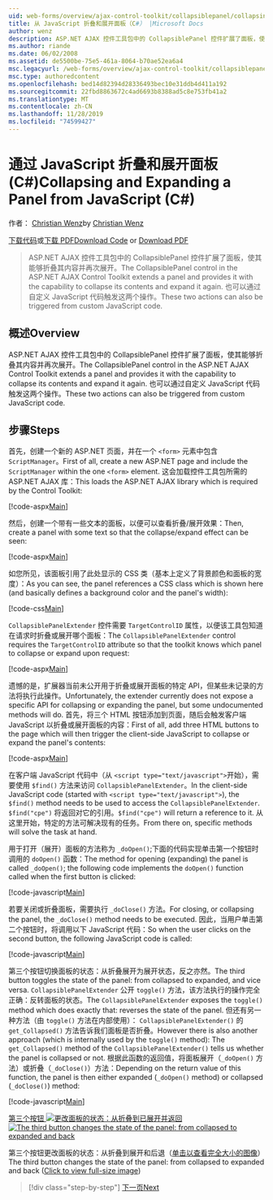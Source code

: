 ```yaml
---
uid: web-forms/overview/ajax-control-toolkit/collapsiblepanel/collapsing-and-expanding-a-panel-from-javascript-cs
title: 从 JavaScript 折叠和展开面板（C#） |Microsoft Docs
author: wenz
description: ASP.NET AJAX 控件工具包中的 CollapsiblePanel 控件扩展了面板，使其能够折叠其内容并将其展开 。
ms.author: riande
ms.date: 06/02/2008
ms.assetid: de5500be-75e5-461a-8064-b70ae52ea6a4
msc.legacyurl: /web-forms/overview/ajax-control-toolkit/collapsiblepanel/collapsing-and-expanding-a-panel-from-javascript-cs
msc.type: authoredcontent
ms.openlocfilehash: bed14d82394d28336493bec10e31ddb4d411a192
ms.sourcegitcommit: 22fbd8863672c4ad6693b8388ad5c8e753fb41a2
ms.translationtype: MT
ms.contentlocale: zh-CN
ms.lasthandoff: 11/28/2019
ms.locfileid: "74599427"
---
```

# <a name="collapsing-and-expanding-a-panel-from-javascript-c"></a><span data-ttu-id="7acfc-103">通过 JavaScript 折叠和展开面板 (C#)</span><span class="sxs-lookup"><span data-stu-id="7acfc-103">Collapsing and Expanding a Panel from JavaScript (C#)</span></span>

<span data-ttu-id="7acfc-104">作者： [Christian Wenz](https://github.com/wenz)</span><span class="sxs-lookup"><span data-stu-id="7acfc-104">by [Christian Wenz](https://github.com/wenz)</span></span>

<span data-ttu-id="7acfc-105">[下载代码](https://download.microsoft.com/download/8/a/a/8aab3c3e-de6f-463f-805c-5fda567eef6e/CollapsiblePanel1.cs.zip)或[下载 PDF](https://download.microsoft.com/download/b/6/a/b6ae89ee-df69-4c87-9bfb-ad1eb2b23373/collapsiblepanel1CS.pdf)</span><span class="sxs-lookup"><span data-stu-id="7acfc-105">[Download Code](https://download.microsoft.com/download/8/a/a/8aab3c3e-de6f-463f-805c-5fda567eef6e/CollapsiblePanel1.cs.zip) or [Download PDF](https://download.microsoft.com/download/b/6/a/b6ae89ee-df69-4c87-9bfb-ad1eb2b23373/collapsiblepanel1CS.pdf)</span></span>

> <span data-ttu-id="7acfc-106">ASP.NET AJAX 控件工具包中的 CollapsiblePanel 控件扩展了面板，使其能够折叠其内容并再次展开。</span><span class="sxs-lookup"><span data-stu-id="7acfc-106">The CollapsiblePanel control in the ASP.NET AJAX Control Toolkit extends a panel and provides it with the capability to collapse its contents and expand it again.</span></span> <span data-ttu-id="7acfc-107">也可以通过自定义 JavaScript 代码触发这两个操作。</span><span class="sxs-lookup"><span data-stu-id="7acfc-107">These two actions can also be triggered from custom JavaScript code.</span></span>

## <a name="overview"></a><span data-ttu-id="7acfc-108">概述</span><span class="sxs-lookup"><span data-stu-id="7acfc-108">Overview</span></span>

<span data-ttu-id="7acfc-109">ASP.NET AJAX 控件工具包中的 CollapsiblePanel 控件扩展了面板，使其能够折叠其内容并再次展开。</span><span class="sxs-lookup"><span data-stu-id="7acfc-109">The CollapsiblePanel control in the ASP.NET AJAX Control Toolkit extends a panel and provides it with the capability to collapse its contents and expand it again.</span></span> <span data-ttu-id="7acfc-110">也可以通过自定义 JavaScript 代码触发这两个操作。</span><span class="sxs-lookup"><span data-stu-id="7acfc-110">These two actions can also be triggered from custom JavaScript code.</span></span>

## <a name="steps"></a><span data-ttu-id="7acfc-111">步骤</span><span class="sxs-lookup"><span data-stu-id="7acfc-111">Steps</span></span>

<span data-ttu-id="7acfc-112">首先，创建一个新的 ASP.NET 页面，并在一个 `<form>` 元素中包含 `ScriptManager`。</span><span class="sxs-lookup"><span data-stu-id="7acfc-112">First of all, create a new ASP.NET page and include the `ScriptManager` within the one `<form>` element.</span></span> <span data-ttu-id="7acfc-113">这会加载控件工具包所需的 ASP.NET AJAX 库：</span><span class="sxs-lookup"><span data-stu-id="7acfc-113">This loads the ASP.NET AJAX library which is required by the Control Toolkit:</span></span>

[!code-aspx[Main](collapsing-and-expanding-a-panel-from-javascript-cs/samples/sample1.aspx)]

<span data-ttu-id="7acfc-114">然后，创建一个带有一些文本的面板，以便可以查看折叠/展开效果：</span><span class="sxs-lookup"><span data-stu-id="7acfc-114">Then, create a panel with some text so that the collapse/expand effect can be seen:</span></span>

[!code-aspx[Main](collapsing-and-expanding-a-panel-from-javascript-cs/samples/sample2.aspx)]

<span data-ttu-id="7acfc-115">如您所见，该面板引用了此处显示的 CSS 类（基本上定义了背景颜色和面板的宽度）：</span><span class="sxs-lookup"><span data-stu-id="7acfc-115">As you can see, the panel references a CSS class which is shown here (and basically defines a background color and the panel's width):</span></span>

[!code-css[Main](collapsing-and-expanding-a-panel-from-javascript-cs/samples/sample3.css)]

<span data-ttu-id="7acfc-116">`CollapsiblePanelExtender` 控件需要 `TargetControlID` 属性，以便该工具包知道在请求时折叠或展开哪个面板：</span><span class="sxs-lookup"><span data-stu-id="7acfc-116">The `CollapsiblePanelExtender` control requires the `TargetControlID` attribute so that the toolkit knows which panel to collapse or expand upon request:</span></span>

[!code-aspx[Main](collapsing-and-expanding-a-panel-from-javascript-cs/samples/sample4.aspx)]

<span data-ttu-id="7acfc-117">遗憾的是，扩展器当前未公开用于折叠或展开面板的特定 API，但某些未记录的方法将执行此操作。</span><span class="sxs-lookup"><span data-stu-id="7acfc-117">Unfortunately, the extender currently does not expose a specific API for collapsing or expanding the panel, but some undocumented methods will do.</span></span> <span data-ttu-id="7acfc-118">首先，将三个 HTML 按钮添加到页面，随后会触发客户端 JavaScript 以折叠或展开面板的内容：</span><span class="sxs-lookup"><span data-stu-id="7acfc-118">First of all, add three HTML buttons to the page which will then trigger the client-side JavaScript to collapse or expand the panel's contents:</span></span>

[!code-aspx[Main](collapsing-and-expanding-a-panel-from-javascript-cs/samples/sample5.aspx)]

<span data-ttu-id="7acfc-119">在客户端 JavaScript 代码中（从 `<script type="text/javascript">`开始），需要使用 `$find()` 方法来访问 `CollapsiblePanelExtender`。</span><span class="sxs-lookup"><span data-stu-id="7acfc-119">In the client-side JavaScript code (started with `<script type="text/javascript">`), the `$find()` method needs to be used to access the `CollapsiblePanelExtender`.</span></span> <span data-ttu-id="7acfc-120">`$find("cpe")` 将返回对它的引用。</span><span class="sxs-lookup"><span data-stu-id="7acfc-120">`$find("cpe")` will return a reference to it.</span></span> <span data-ttu-id="7acfc-121">从这里开始，特定的方法可解决现有的任务。</span><span class="sxs-lookup"><span data-stu-id="7acfc-121">From there on, specific methods will solve the task at hand.</span></span>

<span data-ttu-id="7acfc-122">用于打开（展开）面板的方法称为 `_doOpen()`;下面的代码实现单击第一个按钮时调用的 `doOpen()` 函数：</span><span class="sxs-lookup"><span data-stu-id="7acfc-122">The method for opening (expanding) the panel is called `_doOpen()`; the following code implements the `doOpen()` function called when the first button is clicked:</span></span>

[!code-javascript[Main](collapsing-and-expanding-a-panel-from-javascript-cs/samples/sample6.js)]

<span data-ttu-id="7acfc-123">若要关闭或折叠面板，需要执行 `_doClose()` 方法。</span><span class="sxs-lookup"><span data-stu-id="7acfc-123">For closing, or collapsing the panel, the `_doClose()` method needs to be executed.</span></span> <span data-ttu-id="7acfc-124">因此，当用户单击第二个按钮时，将调用以下 JavaScript 代码：</span><span class="sxs-lookup"><span data-stu-id="7acfc-124">So when the user clicks on the second button, the following JavaScript code is called:</span></span>

[!code-javascript[Main](collapsing-and-expanding-a-panel-from-javascript-cs/samples/sample7.js)]

<span data-ttu-id="7acfc-125">第三个按钮切换面板的状态：从折叠展开为展开状态，反之亦然。</span><span class="sxs-lookup"><span data-stu-id="7acfc-125">The third button toggles the state of the panel: from collapsed to expanded, and vice versa.</span></span> <span data-ttu-id="7acfc-126">`CollapsiblePanelExtender` 公开 `toggle()` 方法，该方法执行的操作完全正确：反转面板的状态。</span><span class="sxs-lookup"><span data-stu-id="7acfc-126">The `CollapsiblePanelExtender` exposes the `toggle()` method which does exactly that: reverses the state of the panel.</span></span> <span data-ttu-id="7acfc-127">但还有另一种方法（由 `toggle()` 方法在内部使用）： `CollapsiblePanelExtender()` 的 `get_Collapsed()` 方法告诉我们面板是否折叠。</span><span class="sxs-lookup"><span data-stu-id="7acfc-127">However there is also another approach (which is internally used by the `toggle()` method): The `get_Collapsed()` method of the `CollapsiblePanelExtender()` tells us whether the panel is collapsed or not.</span></span> <span data-ttu-id="7acfc-128">根据此函数的返回值，将面板展开（`_doOpen()` 方法）或折叠（`_doClose()`）方法：</span><span class="sxs-lookup"><span data-stu-id="7acfc-128">Depending on the return value of this function, the panel is then either expanded (`_doOpen()` method) or collapsed (`_doClose()`) method:</span></span>

[!code-javascript[Main](collapsing-and-expanding-a-panel-from-javascript-cs/samples/sample8.js)]

<span data-ttu-id="7acfc-129">[第三个按钮 ![更改面板的状态：从折叠到已展开并返回](collapsing-and-expanding-a-panel-from-javascript-cs/_static/image2.png)](collapsing-and-expanding-a-panel-from-javascript-cs/_static/image1.png)</span><span class="sxs-lookup"><span data-stu-id="7acfc-129">[![The third button changes the state of the panel: from collapsed to expanded and back](collapsing-and-expanding-a-panel-from-javascript-cs/_static/image2.png)](collapsing-and-expanding-a-panel-from-javascript-cs/_static/image1.png)</span></span>

<span data-ttu-id="7acfc-130">第三个按钮更改面板的状态：从折叠到展开和后退（[单击以查看完全大小的图像](collapsing-and-expanding-a-panel-from-javascript-cs/_static/image3.png)）</span><span class="sxs-lookup"><span data-stu-id="7acfc-130">The third button changes the state of the panel: from collapsed to expanded and back ([Click to view full-size image](collapsing-and-expanding-a-panel-from-javascript-cs/_static/image3.png))</span></span>

> [!div class="step-by-step"]
> [<span data-ttu-id="7acfc-131">下一页</span><span class="sxs-lookup"><span data-stu-id="7acfc-131">Next</span></span>](collapsing-and-expanding-a-panel-from-javascript-vb.md)
